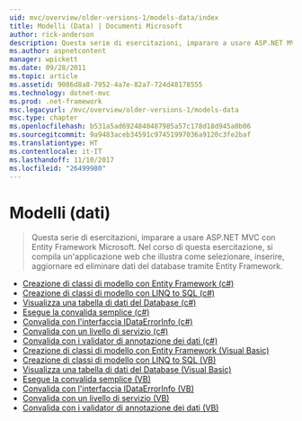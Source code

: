 ```yaml
---
uid: mvc/overview/older-versions-1/models-data/index
title: Modelli (Data) | Documenti Microsoft
author: rick-anderson
description: Questa serie di esercitazioni, imparare a usare ASP.NET MVC con Entity Framework Microsoft. Nel corso di questa esercitazione, si compila un'applicazione web...
ms.author: aspnetcontent
manager: wpickett
ms.date: 09/28/2011
ms.topic: article
ms.assetid: 9086d8a8-7952-4a7e-82a7-724d48178555
ms.technology: dotnet-mvc
ms.prod: .net-framework
msc.legacyurl: /mvc/overview/older-versions-1/models-data
msc.type: chapter
ms.openlocfilehash: b531a5ad6924840487985a57c178d18d945a0b06
ms.sourcegitcommit: 9a9483aceb34591c97451997036a9120c3fe2baf
ms.translationtype: HT
ms.contentlocale: it-IT
ms.lasthandoff: 11/10/2017
ms.locfileid: "26499980"
---
```

<a name="models-data"></a>Modelli (dati)
====================
> Questa serie di esercitazioni, imparare a usare ASP.NET MVC con Entity Framework Microsoft. Nel corso di questa esercitazione, si compila un'applicazione web che illustra come selezionare, inserire, aggiornare ed eliminare dati del database tramite Entity Framework.


- [Creazione di classi di modello con Entity Framework (c#)](creating-model-classes-with-the-entity-framework-cs.md)
- [Creazione di classi di modello con LINQ to SQL (c#)](creating-model-classes-with-linq-to-sql-cs.md)
- [Visualizza una tabella di dati del Database (c#)](displaying-a-table-of-database-data-cs.md)
- [Esegue la convalida semplice (c#)](performing-simple-validation-cs.md)
- [Convalida con l'interfaccia IDataErrorInfo (c#)](validating-with-the-idataerrorinfo-interface-cs.md)
- [Convalida con un livello di servizio (c#)](validating-with-a-service-layer-cs.md)
- [Convalida con i validator di annotazione dei dati (c#)](validation-with-the-data-annotation-validators-cs.md)
- [Creazione di classi di modello con Entity Framework (Visual Basic)](creating-model-classes-with-the-entity-framework-vb.md)
- [Creazione di classi di modello con LINQ to SQL (VB)](creating-model-classes-with-linq-to-sql-vb.md)
- [Visualizza una tabella di dati del Database (Visual Basic)](displaying-a-table-of-database-data-vb.md)
- [Esegue la convalida semplice (VB)](performing-simple-validation-vb.md)
- [Convalida con l'interfaccia IDataErrorInfo (VB)](validating-with-the-idataerrorinfo-interface-vb.md)
- [Convalida con un livello di servizio (VB)](validating-with-a-service-layer-vb.md)
- [Convalida con i validator di annotazione dei dati (VB)](validation-with-the-data-annotation-validators-vb.md)
